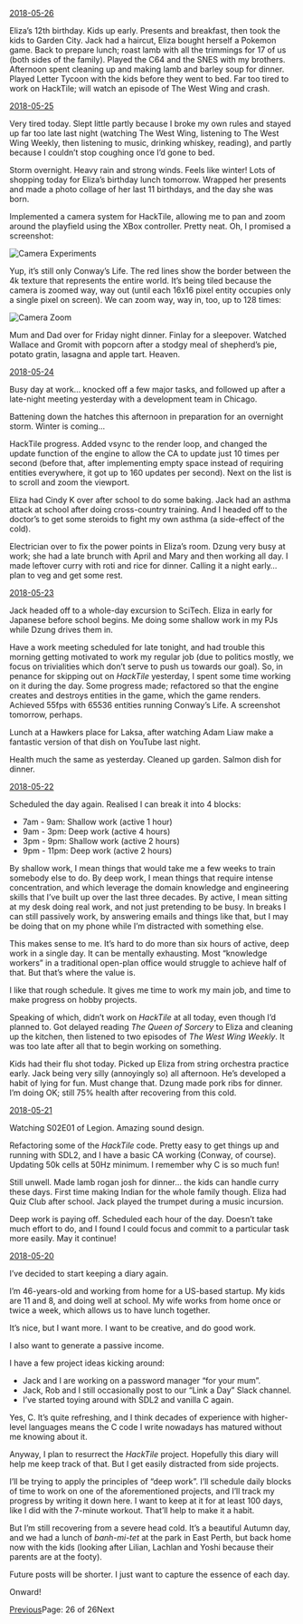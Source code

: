 [2018-05-26](/2018/05/26)

Eliza’s 12th birthday. Kids up early. Presents and breakfast, then took the kids to Garden City. Jack had a haircut, Eliza bought herself a Pokemon game. Back to prepare lunch; roast lamb with all the trimmings for 17 of us (both sides of the family). Played the C64 and the SNES with my brothers. Afternoon spent cleaning up and making lamb and barley soup for dinner. Played Letter Tycoon with the kids before they went to bed. Far too tired to work on HackTile; will watch an episode of The West Wing and crash.

[2018-05-25](/2018/05/25)

Very tired today. Slept little partly because I broke my own rules and stayed up far too late last night (watching The West Wing, listening to The West Wing Weekly, then listening to music, drinking whiskey, reading), and partly because I couldn’t stop coughing once I’d gone to bed.

Storm overnight. Heavy rain and strong winds. Feels like winter! Lots of shopping today for Eliza’s birthday lunch tomorrow. Wrapped her presents and made a photo collage of her last 11 birthdays, and the day she was born.

Implemented a camera system for HackTile, allowing me to pan and zoom around the playfield using the XBox controller. Pretty neat. Oh, I promised a screenshot:

![Camera Experiments](/assets/camera.png)

Yup, it’s still only Conway’s Life. The red lines show the border between the 4k texture that represents the entire world. It’s being tiled because the camera is zoomed way, way out (until each 16x16 pixel entity occupies only a single pixel on screen). We can zoom way, way in, too, up to 128 times:

![Camera Zoom](/assets/zoomed.png)

Mum and Dad over for Friday night dinner. Finlay for a sleepover. Watched Wallace and Gromit with popcorn after a stodgy meal of shepherd’s pie, potato gratin, lasagna and apple tart. Heaven.

[2018-05-24](/2018/05/24)

Busy day at work… knocked off a few major tasks, and followed up after a late-night meeting yesterday with a development team in Chicago.

Battening down the hatches this afternoon in preparation for an overnight storm. Winter is coming…

HackTile progress. Added vsync to the render loop, and changed the update function of the engine to allow the CA to update just 10 times per second (before that, after implementing empty space instead of requiring entities everywhere, it got up to 160 updates per second). Next on the list is to scroll and zoom the viewport.

Eliza had Cindy K over after school to do some baking. Jack had an asthma attack at school after doing cross-country training. And I headed off to the doctor’s to get some steroids to fight my own asthma (a side-effect of the cold).

Electrician over to fix the power points in Eliza’s room. Dzung very busy at work; she had a late brunch with April and Mary and then working all day. I made leftover curry with roti and rice for dinner. Calling it a night early… plan to veg and get some rest.

[2018-05-23](/2018/05/23)

Jack headed off to a whole-day excursion to SciTech. Eliza in early for Japanese before school begins. Me doing some shallow work in my PJs while Dzung drives them in.

Have a work meeting scheduled for late tonight, and had trouble this morning getting motivated to work my regular job (due to politics mostly, we focus on trivialities which don’t serve to push us towards our goal). So, in penance for skipping out on _HackTile_ yesterday, I spent some time working on it during the day. Some progress made; refactored so that the engine creates and destroys entities in the game, which the game renders. Achieved 55fps with 65536 entities running Conway’s Life. A screenshot tomorrow, perhaps.

Lunch at a Hawkers place for Laksa, after watching Adam Liaw make a fantastic version of that dish on YouTube last night.

Health much the same as yesterday. Cleaned up garden. Salmon dish for dinner.

[2018-05-22](/2018/05/22)

Scheduled the day again. Realised I can break it into 4 blocks:

- 7am - 9am: Shallow work (active 1 hour)
- 9am - 3pm: Deep work (active 4 hours)
- 3pm - 9pm: Shallow work (active 2 hours)
- 9pm - 11pm: Deep work (active 2 hours)

By shallow work, I mean things that would take me a few weeks to train somebody else to do. By deep work, I mean things that require intense concentration, and which leverage the domain knowledge and engineering skills that I’ve built up over the last three decades. By active, I mean sitting at my desk doing real work, and not just pretending to be busy. In breaks I can still passively work, by answering emails and things like that, but I may be doing that on my phone while I’m distracted with something else.

This makes sense to me. It’s hard to do more than six hours of active, deep work in a single day. It can be mentally exhausting. Most “knowledge workers” in a traditional open-plan office would struggle to achieve half of that. But that’s where the value is.

I like that rough schedule. It gives me time to work my main job, and time to make progress on hobby projects.

Speaking of which, didn’t work on _HackTile_ at all today, even though I’d planned to. Got delayed reading _The Queen of Sorcery_ to Eliza and cleaning up the kitchen, then listened to two episodes of _The West Wing Weekly_. It was too late after all that to begin working on something.

Kids had their flu shot today. Picked up Eliza from string orchestra practice early. Jack being very silly (annoyingly so) all afternoon. He’s developed a habit of lying for fun. Must change that. Dzung made pork ribs for dinner. I’m doing OK; still 75% health after recovering from this cold.

[2018-05-21](/2018/05/21)

Watching S02E01 of Legion. Amazing sound design.

Refactoring some of the _HackTile_ code. Pretty easy to get things up and running with SDL2, and I have a basic CA working (Conway, of course). Updating 50k cells at 50Hz minimum. I remember why C is so much fun!

Still unwell. Made lamb rogan josh for dinner… the kids can handle curry these days. First time making Indian for the whole family though. Eliza had Quiz Club after school. Jack played the trumpet during a music incursion.

Deep work is paying off. Scheduled each hour of the day. Doesn’t take much effort to do, and I found I could focus and commit to a particular task more easily. May it continue!

[2018-05-20](/2018/05/20)

I’ve decided to start keeping a diary again.

I’m 46-years-old and working from home for a US-based startup. My kids are 11 and 8, and doing well at school. My wife works from home once or twice a week, which allows us to have lunch together.

It’s nice, but I want more. I want to be creative, and do good work.

I also want to generate a passive income.

I have a few project ideas kicking around:

- Jack and I are working on a password manager “for your mum”.
- Jack, Rob and I still occasionally post to our “Link a Day” Slack channel.
- I’ve started toying around with SDL2 and vanilla C again.

Yes, C. It’s quite refreshing, and I think decades of experience with higher-level languages means the C code I write nowadays has matured without me knowing about it.

Anyway, I plan to resurrect the _HackTile_ project. Hopefully this diary will help me keep track of that. But I get easily distracted from side projects.

I’ll be trying to apply the principles of “deep work”. I’ll schedule daily blocks of time to work on one of the aforementioned projects, and I’ll track my progress by writing it down here. I want to keep at it for at least 100 days, like I did with the 7-minute workout. That’ll help to make it a habit.

But I’m still recovering from a severe head cold. It’s a beautiful Autumn day, and we had a lunch of _banh-mi-tet_ at the park in East Perth, but back home now with the kids (looking after Lilian, Lachlan and Yoshi because their parents are at the footy).

Future posts will be shorter. I just want to capture the essence of each day.

Onward!

[Previous](/page25)Page: 26 of 26Next
